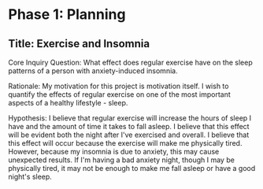 # Phase 1: Planning 

## Title: Exercise and Insomnia

Core Inquiry Question: What effect does regular exercise have on the sleep patterns of a person with anxiety-induced insomnia.

Rationale: My motivation for this project is motivation itself. I wish to quantify the effects of regular exercise on one of the most important aspects of a healthy lifestyle - sleep. 

Hypothesis: I believe that regular exercise will increase the hours of sleep I have and the amount of time it takes to fall asleep. I believe that this effect will be evident both the night after I've exercised and overall. I believe that this effect will occur because the exercise will make me physically tired. However, because my insomnia is due to anxiety, this may cause unexpected results. If I'm having a bad anxiety night, though I may be physically tired, it may not be enough to make me fall asleep or have a good night's sleep. 
